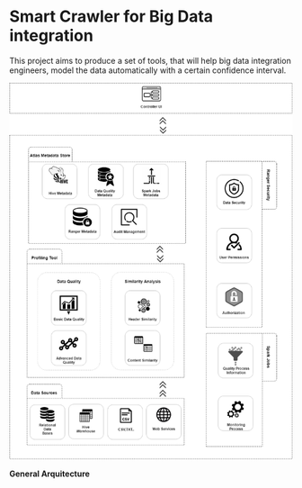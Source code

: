 # Smart Crawler for Big Data integration

This project aims to produce a set of tools, that will help big data integration engineers, model the data automatically with a certain confidence interval.


![Alt text](/img/DataGovernanceArchitecture3.png?raw=true "SCBDI General Arquitecture V1")


**General Arquitecture**
